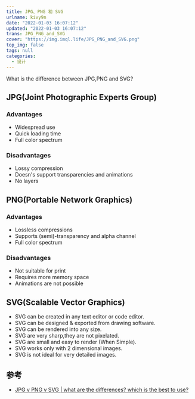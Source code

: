 ```yaml
---
title: JPG、PNG 和 SVG
urlname: kivy9n
date: "2022-01-03 16:07:12"
updated: "2022-01-03 16:07:12"
trans: JPG_PNG_and_SVG
cover: "https://img.imql.life/JPG_PNG_and_SVG.png"
top_img: false
tags: null
categories:
  - 设计
---
```


What is the difference between JPG,PNG and SVG?

<!-- more -->

## JPG(Joint Photographic Experts Group)

### Advantages

- Widespread use
- Quick loading time
- Full color spectrum

### Disadvantages

- Lossy compression
- Doesn's support transparencies and animations
- No layers

## PNG(Portable Network Graphics)

### Advantages

- Lossless compressions
- Supports (semi)-transparency and alpha channel
- Full color spectrum

### Disadvantages

- Not suitable for print
- Requires more memory space
- Animations are not possible

## SVG(Scalable Vector Graphics)

- SVG can be created in any text editor or code editor.
- SVG can be designed & exported from drawing software.
- SVG can be rendered into any size.
- SVG are very sharp,they are not pixelated.
- SVG are small and easy to render (When Simple).
- SVG works only with 2 dimensional images.
- SVG is not ideal for very detailed images.

## 参考

- [JPG v PNG v SVG | what are the differences? which is the best to use?](https://www.youtube.com/watch?v=tbfguZBDHPE)
